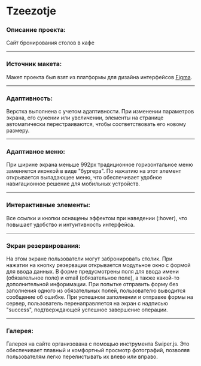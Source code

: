 # Tzeezotje
### Описание проекта:
Cайт бронирования столов в кафе
***
### Источник макета:
Макет проекта был взят из платформы для дизайна интерфейсов [Figma](https://www.figma.com/file/f1GJjeURU58Xdb6bVBwP3n/Tzeezotje-(Copy)?node-id=0%3A1).
***
### Адаптивность:
Верстка выполнена с учетом адаптивности. При изменении параметров экрана, его сужении или увеличении, элементы на странице автоматически перестраиваются, чтобы соответствовать его новому размеру.
***
### Адаптивное меню:
При ширине экрана меньше 992px традиционное горизонтальное меню заменяется иконкой в виде "бургера". По нажатию на этот элемент открывается выпадающее меню, что обеспечивает удобное навигационное решение для мобильных устройств.
***
### Интерактивные элементы:
Все ссылки и кнопки оснащены эффектом при наведении (:hover), что повышает удобство и интуитивность интерфейса.
***
### Экран резервирования:
На этом экране пользователи могут забронировать столик. При нажатии на кнопку резервации открывается модульное окно с формой для ввода данных.
В форме предусмотрены поля для ввода имени (обязательное поле) и email (обязательное поле), а также какой-то дополнительной инфоримации. При попытке отправить форму без заполнения одного из обязательных полей, пользователю выводится сообщение об ошибке.
При успешном заполнении и отправке формы на сервер, пользователь перенаправляется на экран с надписью "success", подтверждающей успешное завершение операции.
***
### Галерея:
Галерея на сайте организована с помощью инструмента Swiper.js. Это обеспечивает плавный и комфортный просмотр фотографий, позволяя пользователям легко перелистывать их влево или вправо.

